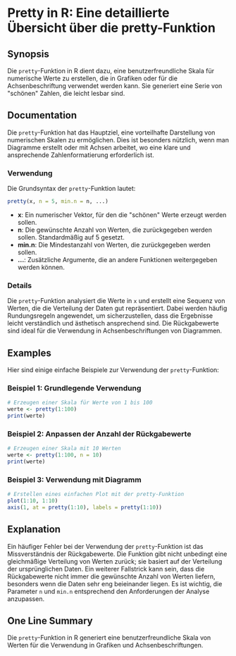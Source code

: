 <!--
Meta Description: # Pretty in R: Eine detaillierte Übersicht über die pretty-Funktion ## Synopsis Die `pretty`-Funktion in R dient dazu, eine benutzerfreundliche Skala ...
Meta Keywords: die, pretty, der, funktion, von
-->

# Pretty in R: Eine detaillierte Übersicht über die pretty-Funktion

## Synopsis
Die `pretty`-Funktion in R dient dazu, eine benutzerfreundliche Skala für numerische Werte zu erstellen, die in Grafiken oder für die Achsenbeschriftung verwendet werden kann. Sie generiert eine Serie von "schönen" Zahlen, die leicht lesbar sind.

## Documentation
Die `pretty`-Funktion hat das Hauptziel, eine vorteilhafte Darstellung von numerischen Skalen zu ermöglichen. Dies ist besonders nützlich, wenn man Diagramme erstellt oder mit Achsen arbeitet, wo eine klare und ansprechende Zahlenformatierung erforderlich ist.

### Verwendung
Die Grundsyntax der `pretty`-Funktion lautet:

```R
pretty(x, n = 5, min.n = n, ...)
```

- **x**: Ein numerischer Vektor, für den die "schönen" Werte erzeugt werden sollen.
- **n**: Die gewünschte Anzahl von Werten, die zurückgegeben werden sollen. Standardmäßig auf 5 gesetzt.
- **min.n**: Die Mindestanzahl von Werten, die zurückgegeben werden sollen.
- **...**: Zusätzliche Argumente, die an andere Funktionen weitergegeben werden können.

### Details
Die `pretty`-Funktion analysiert die Werte in `x` und erstellt eine Sequenz von Werten, die die Verteilung der Daten gut repräsentiert. Dabei werden häufig Rundungsregeln angewendet, um sicherzustellen, dass die Ergebnisse leicht verständlich und ästhetisch ansprechend sind. Die Rückgabewerte sind ideal für die Verwendung in Achsenbeschriftungen von Diagrammen.

## Examples
Hier sind einige einfache Beispiele zur Verwendung der `pretty`-Funktion:

### Beispiel 1: Grundlegende Verwendung
```R
# Erzeugen einer Skala für Werte von 1 bis 100
werte <- pretty(1:100)
print(werte)
```

### Beispiel 2: Anpassen der Anzahl der Rückgabewerte
```R
# Erzeugen einer Skala mit 10 Werten
werte <- pretty(1:100, n = 10)
print(werte)
```

### Beispiel 3: Verwendung mit Diagramm
```R
# Erstellen eines einfachen Plot mit der pretty-Funktion
plot(1:10, 1:10)
axis(1, at = pretty(1:10), labels = pretty(1:10))
```

## Explanation
Ein häufiger Fehler bei der Verwendung der `pretty`-Funktion ist das Missverständnis der Rückgabewerte. Die Funktion gibt nicht unbedingt eine gleichmäßige Verteilung von Werten zurück; sie basiert auf der Verteilung der ursprünglichen Daten. Ein weiterer Fallstrick kann sein, dass die Rückgabewerte nicht immer die gewünschte Anzahl von Werten liefern, besonders wenn die Daten sehr eng beieinander liegen. Es ist wichtig, die Parameter `n` und `min.n` entsprechend den Anforderungen der Analyse anzupassen.

## One Line Summary
Die `pretty`-Funktion in R generiert eine benutzerfreundliche Skala von Werten für die Verwendung in Grafiken und Achsenbeschriftungen.